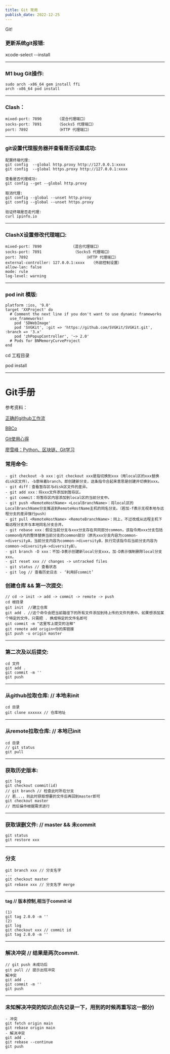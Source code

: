 ```yaml
---
title: Git 常用
publish_date: 2022-12-25
---
```


Git!

### 更新系统git报错:
xcode-select --install

---

### M1 bug Git操作:

```
sudo arch -x86_64 gem install ffi
arch -x86_64 pod install
```

---

### Clash：
```
mixed-port: 7890       （混合代理端口）
socks-port: 7891       （Socks5 代理端口）
port: 7892             （HTTP 代理端口）
```

---

### git设置代理服务器并查看是否设置成功:

```
配置终端代理:
git config  --global http.proxy http://127.0.0.1:xxxx
git config  --global https.proxy http://127.0.0.1:xxxx

查看是否代理成功:
git config --get --global http.proxy

取消代理:
git config --global --unset http.proxy
git config --global --unset https.proxy

验证终端是否走代理:
curl ipinfo.io
```

---

### ClashX设置修改代理端口:

```
mixed-port: 7890             （混合代理端口）
socks-port: 7891              （Socks5 代理端口）
port: 7892                         （HTTP 代理端口）
external-controller: 127.0.0.1:xxxx   （外部控制设置）
allow-lan: false
mode: rule
log-level: warning
```

---

### pod init 模版:

```
platform :ios, '9.0'
target 'XXProject' do
  # Comment the next line if you don't want to use dynamic frameworks
  use_frameworks!
    pod 'SDWebImage'
    pod 'SVGKit', :git => 'https://github.com/SVGKit/SVGKit.git', :branch => '3.x'
    pod 'zhPopupController', '~> 2.0'
  # Pods for BNMemoryCurveProject
end
```
cd 工程目录

pod install

---

# Git手册

参考资料：

[正确的github工作流](https://www.bilibili.com/video/BV19e4y1q7JJ/?spm_id_from=333.1007.top_right_bar_window_history.content.click&vd_source=64a015eda4e3444c64508773171accf2)

[BBCo](https://www.bilibili.com/video/BV1cS4y1U7uL/?spm_id_from=333.999.0.0&vd_source=64a015eda4e3444c64508773171accf2)

[Git使用心得](https://segmentfault.com/a/1190000023734704)

[廖雪峰：Python、区块链、Git学习](https://www.liaoxuefeng.com/wiki/896043488029600)

### 常用命令:
```
- git checkout -b xxx：git checkout xxx是指切换到xxx（用local区的xxx替换disk区文件），-b意味着branch，即创建新分支，这条指令合起来意思是创建并切换到xxx。
- git diff：查看暂存区与disk区文件的差异。
- git add xxx：将xxx文件添加到暂存区。
- git commit：将暂存区内容添加到local区的当前分支中。
- git push <RemoteHostName> <LocalBranchName>：将local区的LocalBranchName分支推送到RemoteHostName主机的同名分支。（若加-f表示无视本地与远程分支的差异强行push）
- git pull <RemoteHostName> <RemoteBranchName>：同上，不过改成从远程主机下载远程分支并与本地同名分支合并。
- git rebase xxx：假设当前分支与xxx分支存在共同部分common，该指令用xxx分支包括common在内的整体替换当前分支的common部分（原先xxx分支内容为common->diversityA，当前分支内容为common->diversityB，执行完该指令后当前分支内容为common->diversityA->diversityB）。
- git branch -D xxx：不加-D表示创建新local分支xxx，加-D表示强制删除local分支xxx。
- git reset xxx // changes -> untracked files  
- git status // 查看状态  
- git log // 查看历史日志 - ‘利用好commit’  
```

### 创建仓库 && 第一次提交:

```
// cd -> init -> add -> commit -> remote -> push  
cd 根目录  
git init  //建立仓库  
git add . //这个命令会把当前路径下的所有文件添加到待上传的文件列表中。如果想添加某个特定的文件，只需把 . 换成特定的文件名即可  
git commit -m "这里写上提交的注释"  
git remote add origin+你的库链接  
git push -u origin master  
```

---

### 第二次及以后提交:
```
cd 文件  
git add .  
git commit -m ''  
git push   
```

---

### 从github拉取仓库: // 本地未init  

```
cd 目录  
git clone xxxxxx // 仓库地址  
```

---

### 从remote拉取仓库: // 本地已init  

```
cd 目录  
// git status  
git pull  
```

---

### 获取历史版本:  

```
git log  
git checkout commit(id)  
// git branch // 检查此时所在分支  
// 若...，则此时获取想要的文件后再回到master即可  
git checkout master  
// 而后操作根据需求进行  
```

---

### 获取误删文件: // master && 未commit  

```
git status  
git restore xxx  
```

---

### 分支  

```
git branch xxx // 分支名字  
...  
git checkout master  
git rebase xxx // 分支名字 merge
```

---

#### tag // 版本控制,相当于commit id

```
(1)  
git tag 2.0.0 -m ''  
(2)  
git log  
git checkout xxx // commit id  
git tag 2.0.0 -m ''  
```

---

### 解决冲突  // 结果是两次commit.  

```
// git push 未成功后  
git pull // 提示出现冲突  
解冲突  
git add .  
git commit -m ''  
git push  
```

---

### 未知解决冲突的知识点(先记录一下，用到的时候再重写这一部分)  

```
- 冲突  
git fetch origin main  
git rebase origin main   
- 解决冲突  
git add .  
git rebase --continue  
git push  
```
